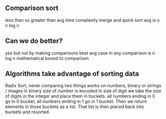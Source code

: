 
## Comparison sort
  less than vs greater than
  avg time complexity
  merge and quick sort avg is o n log n

## Can we do better?
  yes but not by making comparisons
  best avg case in any comparison is n log n
    mathematical bound to comparison

## Algorithms take advantage of sorting data
Radix Sort, never comparing two things
works on numbers, binary or strings / images in binary
size of number is encoded in size of digit
we take the size of digits in the integer and place them in buckets.
all numbers ending in 0 go in 0 bucket, all numbers ending in 1 go in 1 bucket. Then we return elements in those buckets as a list. That list is then placed back into buckets and resorted.
